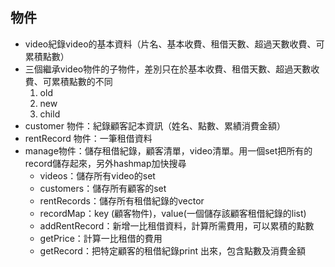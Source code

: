 ## 物件
-  video紀錄video的基本資料（片名、基本收費、租借天數、超過天數收費、可累積點數）
- 三個繼承video物件的子物件，差別只在於基本收費、租借天數、超過天數收費、可累積點數的不同
    1. old
    2. new
    3. child
- customer 物件：紀錄顧客記本資訊（姓名、點數、累績消費金額）
- rentRecord 物件：一筆租借資料
- manage物件：儲存租借紀錄，顧客清單，video清單。用一個set把所有的record儲存起來，另外hashmap加快搜尋
    - videos：儲存所有video的set
    - customers：儲存所有顧客的set
    - rentRecords：儲存所有租借紀錄的vector
    - recordMap：key (顧客物件)，value(一個儲存該顧客租借紀錄的list)
    - addRentRecord：新增一比租借資料，計算所需費用，可以累積的點數
    - getPrice：計算一比租借的費用 
    - getRecord：把特定顧客的租借紀錄print 出來，包含點數及消費金額